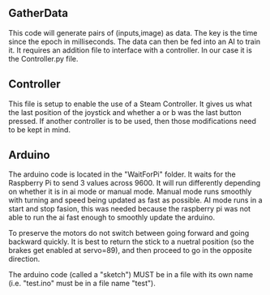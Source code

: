 ## GatherData
This code will generate pairs of (inputs,image) as data. The key is the time since the epoch in milliseconds.
The data can then be fed into an AI to train it. It requires an addition file to interface with a controller. In our case it is the Controller.py file.

## Controller
This file is setup to enable the use of a Steam Controller. It gives us what the last position of the joystick and whether a or b was the last button pressed.
If another controller is to be used, then those modifications need to be kept in mind.

## Arduino
The arduino code is located in the "WaitForPi" folder.
It waits for the Raspberry Pi to send 3 values across 9600.
It will run differently depending on whether it is in ai mode or manual mode.
Manual mode runs smoothly with turning and speed being updated as fast as possible.
AI mode runs in a start and stop fasion, this was needed because the raspberry pi was not able to run the ai fast enough to smoothly update the arduino.

To preserve the motors do not switch between going forward and going backward quickly.
It is best to return the stick to a nuetral position (so the brakes get enabled at servo=89), and then proceed to go in the opposite direction.

The arduino code (called a "sketch") MUST be in a file with its own name (i.e. "test.ino" must be in a file name "test").
